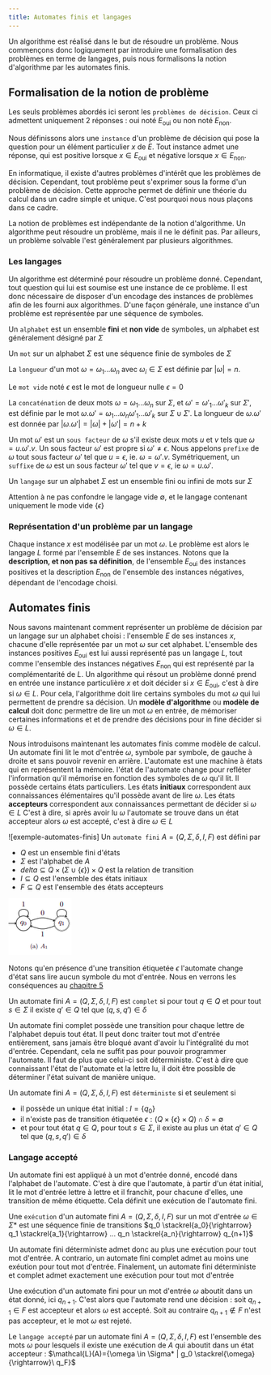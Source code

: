 ```yaml
---
title: Automates finis et langages
---
```


Un algorithme est réalisé dans le but de résoudre un problème. Nous commençons
donc logiquement par introduire une formalisation des problèmes en terme de
langages, puis nous formalisons la notion d'algorithme par les automates finis.

## <i class="fas fa-robot"></i> Formalisation de la notion de problème

Les seuls problèmes abordés ici seront les `problèmes de décision`. Ceux ci
admettent uniquement 2 réponses : oui noté $E_\text{oui}$ ou non noté
$E_\text{non}$.

Nous définissons alors une `instance` d'un problème de décision qui pose la
question pour un élément particulier $x$ de $E$. Tout instance admet une
réponse, qui est positive lorsque $x \in E_\text{oui}$ et négative lorsque
$x \in E_\text{non}$.

En informatique, il existe d'autres problèmes d'intérêt que les problèmes de
décision. Cependant, tout problème peut s'exprimer sous la forme d'un problème
de décision. Cette approche permet de définir une théorie du calcul dans un cadre
simple et unique. C'est pourquoi nous nous plaçons dans ce cadre.

La notion de problèmes est indépendante de la notion d'algorithme. Un
algorithme peut résoudre un problème, mais il ne le définit pas. Par ailleurs,
un problème solvable l'est généralement par plusieurs algorithmes.

### Les langages

Un algorithme est déterminé pour résoudre un problème donné. Cependant, tout
question qui lui est soumise est une instance de ce problème. Il est donc
nécessaire de disposer d'un encodage des instances de problèmes afin de les
fourni aux algorithmes. D'une façon générale, une instance d'un problème est
représentée par une séquence de symboles.

Un `alphabet` est un ensemble **fini** et **non vide** de symboles, un alphabet
est généralement désigné par $\Sigma$

Un `mot` sur un alphabet $\Sigma$ est une séquence finie de symboles de
$\Sigma$

La `longueur` d'un mot $\omega = \omega_1 ... \omega_n$ avec $\omega_i \in
\Sigma$ est définie par $|\omega|=n$.

Le `mot vide` noté $\epsilon$ est le mot de longueur nulle $\epsilon=0$

La `concaténation` de deux mots $\omega = \omega_1 ... \omega_n$ sur
$\Sigma$, et $\omega'=\omega'_1 ... \omega'_k$ sur $\Sigma'$, est définie
par le mot $\omega . \omega'=\omega_1 ... \omega_n \omega'_1 ... \omega'_k$
sur $\Sigma \cup \Sigma'$. La longueur de $\omega . \omega'$ est donnée par
$|\omega . \omega'|=|\omega|+|\omega'| = n+k$

Un mot $\omega'$ est un `sous facteur` de $\omega$ s'il existe deux mots
$u$ et $v$ tels que $\omega=u.\omega'.v$. Un sous facteur $\omega'$ est
propre si $\omega' \neq \epsilon$. Nous appelons `prefixe` de $\omega$ tout
sous facteur $\omega'$ tel que $u=\epsilon$, ie. $\omega=\omega'.v$.
Symétriquement, un `suffixe` de $\omega$ est un sous facteur $\omega'$ tel
que $v=\epsilon$, ie $\omega = u . \omega'$.

Un `langage` sur un alphabet $\Sigma$ est un ensemble fini ou infini de mots
sur $\Sigma$

Attention à ne pas confondre le langage vide $\emptyset$, et le langage
contenant uniquement le mode vide $\{\epsilon\}$

### Représentation d'un problème par un langage

Chaque instance $x$ est modélisée par un mot $\omega$. Le problème est alors
le langage $L$ formé par l'ensemble $E$ de ses instances. Notons que la
**description, et non pas sa définition**, de l'ensemble $E_\text{oui}$ des
instances positives et la description $E_\text{non}$ de l'ensemble des
instances négatives, dépendant de l'encodage choisi.

## <i class="fas fa-robot"></i> Automates finis

Nous savons maintenant comment représenter un problème de décision par un
langage sur un alphabet choisi : l'ensemble $E$ de ses instances $x$,
chacune d'elle représentée par un mot $\omega$ sur cet alphabet. L'ensemble
des instances positives $E_\text{oui}$ est lui aussi représenté pas un langage
$L$, tout comme l'ensemble des instances négatives $E_\text{non}$ qui est
représenté par la complémentarité de $L$. Un algorithme qui résout un problème
donné prend en entrée une instance particulière $x$ et doit décider si $x \in
E_\text{oui}$, c'est à dire si $\omega \in L$. Pour cela, l'algorithme doit
lire certains symboles du mot $\omega$ qui lui permettent de prendre sa
décision. Un **modèle d'algorithme** ou **modèle de calcul** doit donc permettre
de lire un mot $\omega$ en entrée, de mémoriser certaines informations et et
de prendre des décisions pour in fine décider si $\omega \in L$.

Nous introduisons maintenant les automates finis comme modèle de calcul. Un
automate fini lit le mot d'entrée $\omega$, symbole par symbole, de gauche à
droite et sans pouvoir revenir en arrière. L'automate est une machine à états
qui en représentent la mémoire. l'état de l'automate change pour refléter
l'information qu'il mémorise en fonction des symboles de $\omega$ qu'il lit.
Il possède certains états particuliers. Les états **initiaux** correspondent aux
connaissances élémentaires qu'il possède avant de lire $\omega$. Les états
**accepteurs** correspondent aux connaissances permettant de décider si $\omega
\in L$ C'est à dire, si après avoir lu $\omega$ l'automate se trouve dans un
état accepteur alors $\omega$ est accepté, c'est à dire $\omega \in L$

![exemple-automates-finis] Un `automate fini` $A=(Q,\Sigma,\delta,I,F)$ est défini par

+ $Q$ est un ensemble fini d'états
+ $\Sigma$ est l'alphabet de $A$
+ $delta \subseteq Q \times (\Sigma \cup \{\epsilon \}) \times Q$ est la
  relation de transition
+ $I \subseteq Q$ est l'ensemble des états initiaux
+ $F \subseteq Q$ est l'ensemble des états accepteurs

![](./img/exemple_automates.png)

Notons qu'en présence d'une transition étiquetée $\epsilon$ l'automate
change d'état sans lire aucun symbole du mot d'entrée. Nous en verrons les
conséquences au [chapitre 5](cours5.md)

Un automate fini $A=(Q,\Sigma,\delta,I,F)$ est `complet` si pour tout $q \in
Q$ et pour tout $s \in \Sigma$ il existe $q' \in Q$ tel que $(q,s,q') \in
\delta$

Un automate fini complet possède une transition pour chaque lettre de l'alphabet
depuis tout état. Il peut donc traiter tout mot d'entrée entièrement, sans
jamais être bloqué avant d'avoir lu l'intégralité du mot d'entrée. Cependant,
cela ne suffit pas pour pouvoir programmer l'automate. Il faut de plus que
celui-ci soit déterministe. C'est à dire que connaissant l'état de l'automate et
la lettre lu, il doit être possible de déterminer l'état suivant de manière
unique.

Un automate fini $A=(Q,\Sigma,\delta,I,F)$ est `déterministe` si et seulement
si

+ il possède un unique état initial : $I=\{q_0\}$
+ il n'existe pas de transition étiquetée $\epsilon : (Q \times \{\epsilon\}
  \times Q) \cap \delta = \emptyset$
+ et pour tout état $q \in Q$, pour tout $s \in \Sigma$, il existe au plus
  un état $q' \in Q$ tel que $(q,s,q') \in \delta$

### Langage accepté

Un automate fini est appliqué à un mot d'entrée donné, encodé dans l'alphabet de
l'automate. C'est à dire que l'automate, à partir d'un état initial, lit le mot
d'entrée lettre à lettre et il franchit, pour chacune d'elles, une transition de
même étiquette. Cela définit une exécution de l'automate fini.

Une `exécution` d'un automate fini $A=(Q,\Sigma,\delta,I,F)$ sur un mot
d'entrée $\omega \in \Sigma*$ est une séquence finie de transitions $q_0
\stackrel{a_0}{\rightarrow} q_1 \stackrel{a_1}{\rightarrow} ... q_n
\stackrel{a_n}{\rightarrow} q_{n+1}$

Un automate fini déterministe admet donc au plus une exécution pour tout mot
d'entrée. A contrario, un automate fini complet admet au moins une exéution
pour tout mot d'entrée. Finalement, un automate fini déterministe et complet
admet exactement une exécution pour tout mot d'entrée

Une exécution d'un automate fini pour un mot d'entrée $\omega$ aboutit dans un
état donné, ici $q_{n+1}$. C'est alors que l'automate rend une décision : soit
$q_{n+1} \in F$ est accepteur et alors $\omega$ est accepté. Soit au
contraire $q_{n+1} \notin F$ n'est pas accepteur, et le mot $\omega$ est
rejeté.

Le `langage accepté` par un automate fini $A=(Q,\Sigma,\delta, I,F)$ est
l'ensemble des mots $\omega$ pour lesquels il existe une exécution de $A$
qui aboutit dans un état accepteur : $\mathcal{L}(A)=\{\omega \in \Sigma* | g_0
\stackrel{\omega}{\rightarrow}\ q_F}$